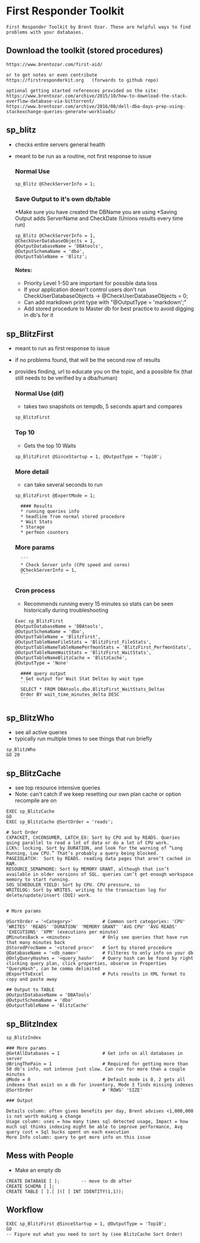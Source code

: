 # First Responder Toolkit

    First Responder Toolkit by Brent Ozar. These are helpful ways to find problems with your databases.
    
## Download the toolkit (stored procedures)

    https://www.brentozar.com/first-aid/
    
    or to get notes or even contribute
    https://firstresponderkit.org   (forwards to github repo)
    
    optional getting started references provided on the site:
    https://www.brentozar.com/archive/2015/10/how-to-download-the-stack-overflow-database-via-bittorrent/
    https://www.brentozar.com/archive/2016/08/dell-dba-days-prep-using-stackexchange-queries-generate-workloads/
    
## sp_blitz

* checks entire servers general health
* meant to be run as a routine, not first response to issue

    ### Normal Use
    ```
    sp_Blitz @CheckServerInfo = 1;
    ```
    
    ### Save Output to it's own db/table
    *Make sure you have created the DBName you are using
    *Saving Output adds ServerName and CheckDate (Unions results every time run)
    
    ```
    sp_Blitz @CheckServerInfo = 1,
    @CheckUserDatabaseObjects = 1,
    @OutputDatabaseName = 'DBAtools',
    @OutputSchemaName = 'dbo',
    @OutputTableName = 'Blitz';
    ```
    
    
    #### Notes: 
    * Priority Level 1-50 are important for possible data loss
    * If your application doesn't control users don't run CheckUserDatabaseObjects -> @CheckUserDatabaseObjects = 0;
    * Can add markdown print type with "@OutputType = 'markdown';"
    * Add stored procedure to Master db for best practice to avoid digging in db's for it
    
## sp_BlitzFirst

* meant to run as first response to issue
* if no problems found, that will be the second row of results
* provides finding, url to educate you on the topic, and a possible fix (that still needs to be verified by a dba/human)

    ### Normal Use (dif)
    * takes two snapshots on tempdb, 5 seconds apart and compares
    ```
    sp_BlitzFirst
    ```
    
    ### Top 10
    * Gets the top 10 Waits    
    ```
    sp_BlitzFirst @SinceStartup = 1, @OutputType = 'Top10';
    ```

        
    ### More detail
    * can take several seconds to run
    ```
    sp_BlitzFirst @ExpertMode = 1;
    ```
        #### Results
        * running queries info
        * headline from normal stored procedure
        * Wait Stats
        * Storage
        * perfmon counters
        
    ### More params
        
        ```
        * Check Server info (CPU speed and cores)
        @CheckServerInfo = 1,
        ```
        
    ### Cron process
    
    * Recommends running every 15 minutes so stats can be seen historically during troubleshooting
    
    
    ```
    Exec sp_BlitzFirst
	@OutputDatabaseName = 'DBAtools',
	@OutputSchemaName = 'dbo',
	@OutputTableName = 'BlitzFirst',
	@OutputTableNameFileStats = 'BlitzFirst_FileStats',
	@OutputTableNameTableNamePerfmonStats = 'BlitzFirst_PerfmonStats',
	@OutputTableNameWaitStats = 'BlitzFirst_WaitStats',
	@OutputTableNameBlitzCache = 'BlitzCache',
	@OutputType = 'None'
    ```
    
        #### query output
        * Get output for Wait Stat Deltas by wait type
        ```
        SELECT * FROM DBAtools.dbo.BlitzFirst_WaitStats_Deltas
        Order BY wait_time_minutes_delta DESC
        ```

## sp_BlitzWho
* see all active queries
* typically run multiple times to see things that run briefly

```
sp_BlitzWho
GO 20
```

## sp_BlitzCache
* see top resource intensive queries
* Note: can't catch if we keep resetting our own plan cache or option recompile are on

```
EXEC sp_BlitzCache
GO
EXEC sp_BlitzCache @SortOrder = 'reads';
```

    # Sort Order
    CXPACKET, CXCONSUMER, LATCH_EX: Sort by CPU and by READS. Queries going parallel to read a lot of data or do a lot of CPU work. 
    LCK%: locking. Sort by DURATION, and look for the warning of “Long Running, Low CPU.” That’s probably a query being blocked.
    PAGEIOLATCH:  Sort by READS. reading data pages that aren’t cached in RAM.
    RESOURCE_SEMAPHORE: Sort by MEMORY GRANT, although that isn’t available in older versions of SQL. queries can’t get enough workspace memory to start running. 
    SOS_SCHEDULER_YIELD: Sort by CPU. CPU pressure, so 
    WRITELOG: Sort by WRITES. writing to the transaction log for delete/update/insert (DUI) work. 
    
    
    # More params
    
    @SortOrder = '<Category>'           # Common sort categories: 'CPU' 'WRITES' 'READS' 'DURATION' 'MEMORY GRANT' 'AVG CPU' 'AVG READS' 'EXECUTIONS' 'XPM' (executions per minute)
    @MinutesBack = <minutex>            # Only see queries that have run that many minutes back
    @StoredProcName = '<stored proc>'   # Sort by stored procedure
    @DatabaseName = '<db_name>'         # Filteres to only info on your db
    @OnlyQueryHashes = '<query_hash>'   # Query hash can be found by right clicking query plan, click properties, observe in Properties "QueryHash", can be comma delimited
    @ExportToExcel                      # Puts results in XML format to copy and paste away
    
    ## Output to TABLE
    @OutputDatabaseName = 'DBATools'
    @OutputSchemaName = 'dbo'
    @OutputTableName = 'BlitzCache'
    
## sp_BlitzIndex

```
sp_BlitzIndex
```

    ### More params
    @GetAllDatabases = 1                # Get info on all databases in server
    @BringThePain = 1                   # Required for getting more than 50 db's info, not intense just slow. Can run for more than a couple minutes
    @Mode = 0                           # Default mode is 0, 2 gets all indexes that exist on a db for inventory, Mode 3 finds missing indexes
    @SortOrder                          # 'ROWS' 'SIZE'
    
    ### Output
    
    Details column: often gives benefits per day, Brent advises <1,000,000 is not worth making a change
    Usage column: uses = how many times sql detected usage, Impact = how much sql thinks indexing might be able to improve performance, Avg query cost = Sql bucks spent on each execution
    More Info column: query to get more info on this issue

    
## Mess with People
* Make an empty db

```
CREATE DATABASE [ ];        -- move to db after
CREATE SCHEMA [ ];
CREATE TABLE [ ].[ ]([ ] INT IDENTITY(1,1));
```
    
## Workflow

    EXEC sp_BlitzFirst @SinceStartup = 1, @OutputType = 'Top10';
    GO
    -- Figure out what you need to sort by (see BlitzCache Sort Order)